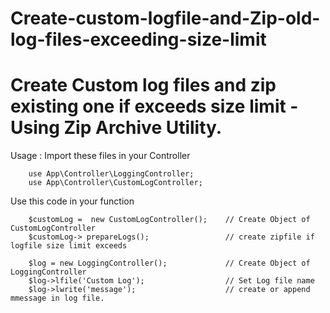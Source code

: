 # Create-custom-logfile-and-Zip-old-log-files-exceeding-size-limit
# Create Custom log files and zip existing one if exceeds size limit - Using Zip Archive Utility.

Usage : 
Import these files in your Controller
      
        use App\Controller\LoggingController;
        use App\Controller\CustomLogController;
  
  
Use this code in your function

        $customLog =  new CustomLogController();    // Create Object of CustomLogController
        $customLog-> prepareLogs();                 // create zipfile if logfile size limit exceeds 

        $log = new LoggingController();             // Create Object of LoggingController
        $log->lfile('Custom Log');                  // Set Log file name
        $log->lwrite('message');                    // create or append mmessage in log file.
